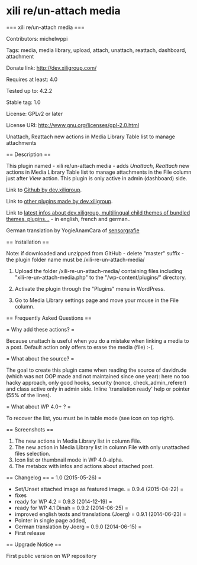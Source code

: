 xili re/un-attach media
=======================

=== xili re/un-attach media ===

Contributors: michelwppi

Tags: media, media library, upload, attach, unattach, reattach, dashboard, attachment

Donate link: http://dev.xiligroup.com/

Requires at least: 4.0

Tested up to: 4.2.2

Stable tag: 1.0

License: GPLv2 or later

License URI: http://www.gnu.org/licenses/gpl-2.0.html

Unattach, Reattach new actions in Media Library Table list to manage attachments

== Description ==

This plugin named - xili re/un-attach media - adds *Unattach*, *Reattach* new actions in Media Library Table list to manage attachments in the File column just after *View* action.
This plugin is only active in admin (dashboard) side.

Link to [Github by dev.xiligroup](https://github.com/dev-xiligroup/ "Other xili plugins or themes in dev").

Link to [other plugins made by dev.xiligroup](http://wordpress.org/plugins/search.php?q=xili&sort= "Other xili-plugins").

Link to [latest infos about dev.xiligroup, multilingual child themes of bundled themes, plugins...](http://2014.extend.xiligroup.org/) - in english, french and german..

German translation by YogieAnamCara of [sensorgrafie](http://www.sensorgrafie.de)

== Installation ==

Note: if downloaded and unzipped from GitHub - delete "master" suffix - the plugin folder name must be /xili-re-un-attach-media/

1. Upload the folder /xili-re-un-attach-media/ containing files including "xili-re-un-attach-media.php" to the "/wp-content/plugins/" directory.

2. Activate the plugin through the "Plugins" menu in WordPress.

3. Go to Media Library settings page and move your mouse in the File column.

== Frequently Asked Questions ==

= Why add these actions? =

Because unattach is useful when you do a mistake when linking a media to a post. Default action only offers to erase the media (file) :-(.

= What about the source? =

The goal to create this plugin came when reading the source of davidn.de (which was not OOP made and not maintained since one year): here no too hacky approach, only good hooks, security (nonce, check_admin_referer) and class active only in admin side.
Inline 'translation ready' help or pointer (55% of the lines).

= What about WP 4.0+  ? =

To recover the list, you must be in table mode (see icon on top right).

== Screenshots ==

1. The new actions in Media Library list in column File.
2. The new action in Media Library list in column File with only unattached files selection.
3. Icon list or thumbnail mode in WP 4.0-alpha.
4. The metabox with infos and actions about attached post.

== Changelog ==
= 1.0 (2015-05-26) =
* Set/Unset attached image as featured image.
= 0.9.4 (2015-04-22) =
* fixes
* ready for WP 4.2
= 0.9.3 (2014-12-19) =
* ready for WP 4.1 Dinah
= 0.9.2 (2014-06-25) =
* improved english texts and translations (Joerg)
= 0.9.1 (2014-06-23) =
* Pointer in single page added,
* German translation by Joerg
= 0.9.0 (2014-06-15) =
* First release

== Upgrade Notice ==

First public version on WP repository
